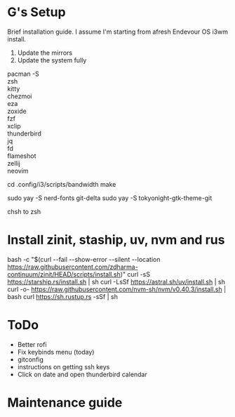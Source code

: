 # G's Setup

Brief installation guide. I assume I'm starting from afresh Endevour OS i3wm install.

1. Update the mirrors
2. Update the system fully

pacman -S \
  zsh \
  kitty \
  chezmoi \
  eza \
  zoxide \
  fzf \
  xclip \
  thunderbird \
  jq \
  fd \
  flameshot \
  zellij \
  neovim

cd .config/i3/scripts/bandwidth
make

sudo yay -S nerd-fonts git-delta
sudo yay -S tokyonight-gtk-theme-git 

chsh to zsh

# Install zinit, staship, uv, nvm and rus
bash -c "$(curl --fail --show-error --silent --location https://raw.githubusercontent.com/zdharma-continuum/zinit/HEAD/scripts/install.sh)"
curl -sS https://starship.rs/install.sh | sh
curl -LsSf https://astral.sh/uv/install.sh | sh
curl -o- https://raw.githubusercontent.com/nvm-sh/nvm/v0.40.3/install.sh | bash
curl https://sh.rustup.rs -sSf | sh

# ToDo
- Better rofi
- Fix keybinds menu (today)
- gitconfig
- instructions on getting ssh keys
- Click on date and open thunderbird calendar

# Maintenance guide

